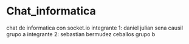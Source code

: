 # Chat_informatica
chat de informatica con socket.io
integrante 1: daniel julian sena causil grupo a 
integrante 2: sebastian bermudez ceballos grupo b


